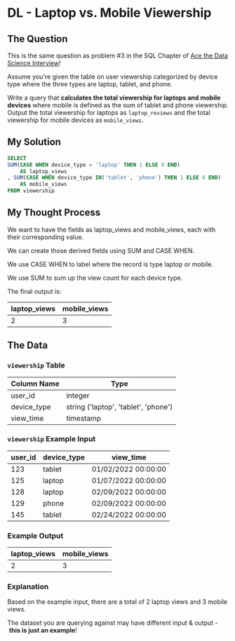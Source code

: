 # DL - Laptop vs. Mobile Viewership



## The Question

This is the same question as problem #3 in the SQL Chapter of [Ace the Data Science Interview](https://amzn.to/3kF79Fx)!

Assume you're given the table on user viewership categorized by device type where the three types are laptop, tablet, and phone.

Write a query that **calculates the total viewership for laptops and mobile devices** where mobile is defined as the sum of tablet and phone viewership. Output the total viewership for laptops as `laptop_reviews` and the total viewership for mobile devices as `mobile_views`.

## My Solution

```sql
SELECT
SUM(CASE WHEN device_type = 'laptop' THEN 1 ELSE 0 END) 
    AS laptop_views
, SUM(CASE WHEN device_type IN('tablet', 'phone') THEN 1 ELSE 0 END) 
    AS mobile_views
FROM viewership
```

## My Thought Process

We want to have the fields as laptop_views and mobile_views, each with their corresponding value.

We can create those derived fields using SUM and CASE WHEN.

We use CASE WHEN to label where the record is type laptop or mobile.

We use SUM to sum up the view count for each device type.

The final output is:

| laptop_views | mobile_views |
| --- | --- |
| 2 | 3 |

## The Data

### **`viewership` Table**

| Column Name | Type |
| --- | --- |
| user_id | integer |
| device_type | string ('laptop', 'tablet', 'phone') |
| view_time | timestamp |

### **`viewership` Example Input**

| user_id | device_type | view_time |
| --- | --- | --- |
| 123 | tablet | 01/02/2022 00:00:00 |
| 125 | laptop | 01/07/2022 00:00:00 |
| 128 | laptop | 02/09/2022 00:00:00 |
| 129 | phone | 02/09/2022 00:00:00 |
| 145 | tablet | 02/24/2022 00:00:00 |

### **Example Output**

| laptop_views | mobile_views |
| --- | --- |
| 2 | 3 |

### **Explanation**

Based on the example input, there are a total of 2 laptop views and 3 mobile views.

The dataset you are querying against may have different input & output - **this is just an example**!
